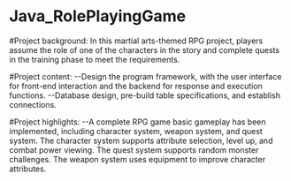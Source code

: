 # Java_RolePlayingGame
#Project background: In this martial arts-themed RPG project, players assume the role of one of the characters in the story and complete quests in the training phase to meet the requirements.

#Project content:
--Design the program framework, with the user interface for front-end interaction and the backend for response and execution functions.
--Database design, pre-build table specifications, and establish connections.

#Project highlights:
--A complete RPG game basic gameplay has been implemented, including character system, weapon system, and quest system. The character system supports attribute selection, level up, and combat power viewing. The quest system supports random monster challenges. The weapon system uses equipment to improve character attributes.

